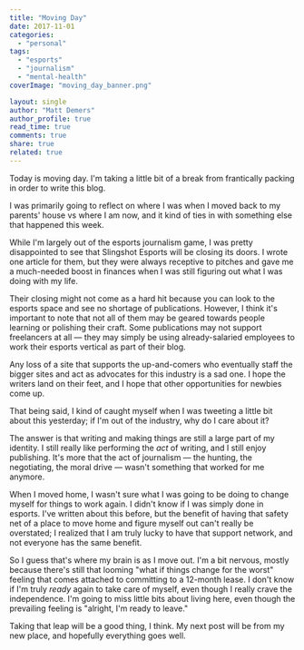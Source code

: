 ```yaml
---
title: "Moving Day"
date: 2017-11-01
categories: 
  - "personal"
tags: 
  - "esports"
  - "journalism"
  - "mental-health"
coverImage: "moving_day_banner.png"

layout: single
author: "Matt Demers"
author_profile: true
read_time: true
comments: true
share: true
related: true
---
```


Today is moving day. I'm taking a little bit of a break from frantically packing in order to write this blog.

I was primarily going to reflect on where I was when I moved back to my parents' house vs where I am now, and it kind of ties in with something else that happened this week.

While I'm largely out of the esports journalism game, I was pretty disappointed to see that Slingshot Esports will be closing its doors. I wrote one article for them, but they were always receptive to pitches and gave me a much-needed boost in finances when I was still figuring out what I was doing with my life.

Their closing might not come as a hard hit because you can look to the esports space and see no shortage of publications. However, I think it's important to note that not all of them may be geared towards people learning or polishing their craft. Some publications may not support freelancers at all — they may simply be using already-salaried employees to work their esports vertical as part of their blog.

Any loss of a site that supports the up-and-comers who eventually staff the bigger sites and act as advocates for this industry is a sad one. I hope the writers land on their feet, and I hope that other opportunities for newbies come up.

That being said, I kind of caught myself when I was tweeting a little bit about this yesterday; if I'm out of the industry, why do I care about it?

The answer is that writing and making things are still a large part of my identity. I still really like performing the _act_ of writing, and I still enjoy publishing. It's more that the act of journalism — the hunting, the negotiating, the moral drive — wasn't something that worked for me anymore.

When I moved home, I wasn't sure what I was going to be doing to change myself for things to work again. I didn't know if I was simply done in esports. I've written about this before, but the benefit of having that safety net of a place to move home and figure myself out can't really be overstated; I realized that I am truly lucky to have that support network, and not everyone has the same benefit.

So I guess that's where my brain is as I move out. I'm a bit nervous, mostly because there's still that looming "what if things change for the worst" feeling that comes attached to committing to a 12-month lease. I don't know if I'm truly _ready_ again to take care of myself, even though I really crave the independence. I'm going to miss little bits about living here, even though the prevailing feeling is "alright, I'm ready to leave."

Taking that leap will be a good thing, I think. My next post will be from my new place, and hopefully everything goes well.
